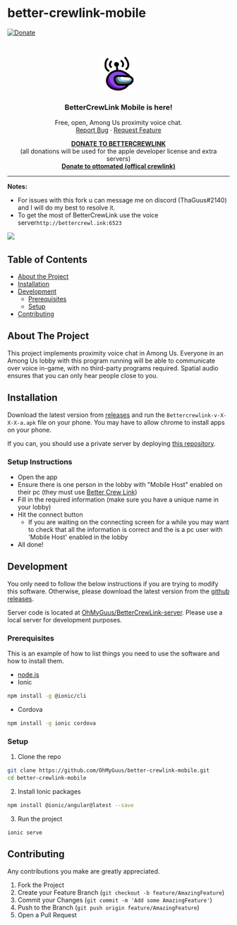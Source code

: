 # better-crewlink-mobile
[![Donate][paypal-shield]](paypal-url)

<br />
<p align="center">
  <a>
    <img src="logo.png" alt="Logo" width="80" height="80">
  </a>
  <h3 align="center">BetterCrewLink Mobile is here!</h3>


  <p align="center">
    Free, open, Among Us proximity voice chat.
    <br />
    <a href="https://github.com/OhMyGuus/better-crewlink-mobile/issues">Report Bug</a>
    ·
    <a href="https://github.com/OhMyGuus/better-crewlink-mobile/issues">Request Feature</a>
  </p>
  <p align="center">
    <b><a href="https://www.paypal.com/donate?hosted_button_id=KS43BDTGN76JQ">DONATE TO BETTERCREWLINK</a></b></br>
  (all donations will be used for the apple developer license and extra servers)</br>
   <b><a href="https://paypal.me/ottomated">Donate to ottomated (offical crewlink)</a></b>
  </p>
</p>
<hr />

<p>
  
<b>Notes:</b><br />

 - For issues with this fork u can message me on discord (ThaGuus#2140) and I will do
   my best to resolve it.
  -  To get the most of BetterCrewLink use the voice server`http://bettercrewl.ink:6523`

</p>
<a href="https://discord.gg/qDqTzvj4SH"> <img src="https://i.imgur.com/XpnBhTW.png" width="150px" /> </a>



<!-- TABLE OF CONTENTS -->
## Table of Contents

* [About the Project](#about-the-project)
* [Installation](#installation)
* [Development](#development)
  * [Prerequisites](#prerequisites)
  * [Setup](#setup)
* [Contributing](#contributing)

<!-- ABOUT THE PROJECT -->
## About The Project

This project implements proximity voice chat in Among Us. Everyone in an Among Us lobby with this program running will be able to communicate over voice in-game, with no third-party programs required. Spatial audio ensures that you can only hear people close to you.

## Installation

Download the latest version from [releases](https://github.com/OhMyGuus/better-crewlink-mobile/releases) and run the `Bettercrewlink-v-X-X-X-a.apk` file on your phone. You may have to allow chrome to install apps on your phone.

If you can, you should use a private server by deploying [this repository](https://github.com/OhMyGuus/BetterCrewLink-server).

### Setup Instructions

* Open the app
* Ensure there is one person in the lobby with "Mobile Host" enabled on their pc (they must use [Better Crew Link](https://github.com/OhMyGuus/BetterCrewLink))
* Fill in the required information (make sure you have a unique name in your lobby)
* Hit the connect button
  * If you are waiting on the connecting screen for a while you may want to check that all the information is correct and the is a pc user with 'Mobile Host' enabled in the lobby
* All done!

## Development

You only need to follow the below instructions if you are trying to modify this software. Otherwise, please download the latest version from the [github releases](https://github.com/OhMyGuus/better-crewlink-mobile/releases).

Server code is located at [OhMyGuus/BetterCrewLink-server](https://github.com/OhMyGuus/BetterCrewLink-server). Please use a local server for development purposes.

### Prerequisites

This is an example of how to list things you need to use the software and how to install them.
* [node.js](https://nodejs.org/en/download/)
* Ionic
```sh
npm install -g @ionic/cli
```
* Cordova
```sh
npm install -g ionic cordova
```

### Setup

1. Clone the repo
```sh
git clone https://github.com/OhMyGuus/better-crewlink-mobile.git
cd better-crewlink-mobile
```
2. Install Ionic packages
```sh
npm install @ionic/angular@latest --save
```
3. Run the project
```JS
ionic serve
```

<!-- CONTRIBUTING -->
## Contributing

Any contributions you make are greatly appreciated.

1. Fork the Project
2. Create your Feature Branch (`git checkout -b feature/AmazingFeature`)
3. Commit your Changes (`git commit -m 'Add some AmazingFeature'`)
4. Push to the Branch (`git push origin feature/AmazingFeature`)
5. Open a Pull Request


[paypal-url]: https://www.paypal.com/donate?hosted_button_id=KS43BDTGN76JQ
[paypal-shield]: https://img.shields.io/badge/Donate-PayPal-green.svg
